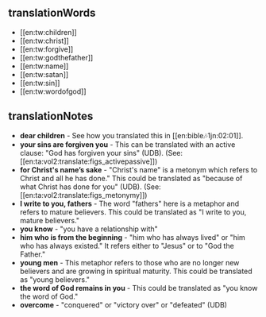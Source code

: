 ## translationWords

* [[en:tw:children]]
* [[en:tw:christ]]
* [[en:tw:forgive]]
* [[en:tw:godthefather]]
* [[en:tw:name]]
* [[en:tw:satan]]
* [[en:tw:sin]]
* [[en:tw:wordofgod]]

## translationNotes

* **dear children** - See how you translated this in [[en:bible:notes:1jn:02:01]].
* **your sins are forgiven you** - This can be translated with an active clause: "God has forgiven your sins" (UDB). (See: [[en:ta:vol2:translate:figs_activepassive]])
* **for Christ's name’s sake** - "Christ's name" is a metonym which refers to Christ and all he has done." This could be translated as "because of what Christ has done for you" (UDB). (See: [[en:ta:vol2:translate:figs_metonymy]])
* **I write to you, fathers** - The word "fathers" here is a metaphor and refers to mature believers. This could be translated as "I write to you, mature believers."
* **you know** - "you have a relationship with"
* **him who is from the beginning** - "him who has always lived" or "him who has always existed." It refers either to "Jesus" or to "God the Father."
* **young men** - This metaphor refers to those who are no longer new believers and are growing in spiritual maturity. This could be translated as "young believers."
* **the word of God remains in you** - This could be translated as "you know the word of God."
* **overcome** - "conquered" or "victory over" or "defeated" (UDB)
